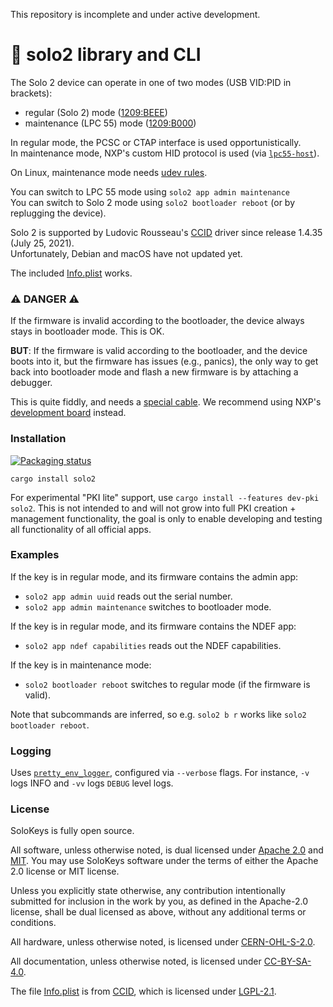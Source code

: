 This repository is incomplete and under active development.

# 🐝 solo2 library and CLI

The Solo 2 device can operate in one of two modes (USB VID:PID in brackets):
- regular (Solo 2) mode ([1209:BEEE][beee-pid])
- maintenance (LPC 55) mode ([1209:B000][b000-pid])

In regular mode, the PCSC or CTAP interface is used opportunistically.  
In maintenance mode, NXP's custom HID protocol is used (via [`lpc55-host`][lpc55-host]).

On Linux, maintenance mode needs [udev rules][udev-rules].

You can switch to LPC 55 mode using `solo2 app admin maintenance`  
You can switch to Solo 2 mode using `solo2 bootloader reboot` (or by replugging the device).

Solo 2 is supported by Ludovic Rousseau's [CCID][solokeys-ccid] driver since release 1.4.35 (July 25, 2021).  
Unfortunately, Debian and macOS have not updated yet.

The included [Info.plist](Info.plist) works.

[beee-pid]: https://pid.codes/1209/BEEE/
[b000-pid]: https://pid.codes/1209/B000/
[lpc55-host]: https://docs.rs/lpc55
[solokeys-ccid]: https://ccid.apdu.fr/ccid/shouldwork.html#0x12090xBEEE
[udev-rules]: https://github.com/solokeys/solo2-cli/blob/main/70-solo2.rules

### ⚠ DANGER ⚠

If the firmware is invalid according to the bootloader, the device always stays in bootloader mode. This is OK.

**BUT**: If the firmware is valid according to the bootloader, and the device boots into it, but the firmware has issues
(e.g., panics), the only way to get back into bootloader mode and flash a new firmware is by attaching a debugger.

This is quite fiddly, and needs a [special cable][tag-connect].
We recommend using NXP's [development board][dev-board] instead.

[tag-connect]: https://www.tag-connect.com/product/tc2030-ctx-nl-6-pin-no-legs-cable-with-10-pin-micro-connector-for-cortex-processors
[dev-board]: https://www.nxp.com/design/development-boards/lpcxpresso-boards/lpcxpresso55s69-development-board:LPC55S69-EVK

### Installation
[![Packaging status](https://repology.org/badge/vertical-allrepos/solo2-cli.svg)](https://repology.org/project/solo2-cli/versions)


```
cargo install solo2
```

For experimental "PKI lite" support, use `cargo install --features dev-pki solo2`.
This is not intended to and will not grow into full PKI creation + management functionality,
the goal is only to enable developing and testing all functionality of all official apps.

### Examples

If the key is in regular mode, and its firmware contains the admin app:
- `solo2 app admin uuid` reads out the serial number.
- `solo2 app admin maintenance` switches to bootloader mode.

If the key is in regular mode, and its firmware contains the NDEF app:
- `solo2 app ndef capabilities` reads out the NDEF capabilities.

If the key is in maintenance mode:
- `solo2 bootloader reboot` switches to regular mode (if the firmware is valid).

Note that subcommands are inferred, so e.g. `solo2 b r` works like `solo2 bootloader reboot`.


### Logging

Uses [`pretty_env_logger`][pretty-env-logger], configured via `--verbose` flags.
For instance, `-v` logs INFO and `-vv` logs `DEBUG` level logs.

[pretty-env-logger]: https://docs.rs/pretty_env_logger/


### License

SoloKeys is fully open source.

All software, unless otherwise noted, is dual licensed under [Apache 2.0](LICENSE-APACHE) and [MIT](LICENSE-MIT).
You may use SoloKeys software under the terms of either the Apache 2.0 license or MIT license.

Unless you explicitly state otherwise, any contribution intentionally submitted for inclusion in the work by you, as defined in the Apache-2.0 license, shall be dual licensed as above, without any additional terms or conditions.

All hardware, unless otherwise noted, is licensed under [CERN-OHL-S-2.0](https://spdx.org/licenses/CERN-OHL-S-2.0.html).

All documentation, unless otherwise noted, is licensed under [CC-BY-SA-4.0](https://spdx.org/licenses/CC-BY-SA-4.0.html).

The file [Info.plist](Info.plist) is from [CCID][ccid-git], which is licensed under [LGPL-2.1][ccid-license].

[ccid-git]: https://salsa.debian.org/rousseau/CCID
[ccid-license]: https://salsa.debian.org/rousseau/CCID/-/blob/master/COPYING
